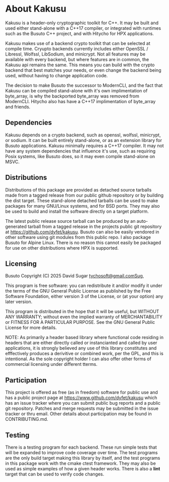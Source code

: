 # About Kakusu

Kakusu is a header-only cryptographic toolkit for C++. It may be built and used
either stand-alone with a C++17 compiler, or integrated with runtimes such as
the Busuto C++ project, and with Hitycho for HPX applications.

Kakusu makes use of a backend crypto toolkit that can be selected at compile
time. Cryupto backends currently includes either OpenSSL / Libressl, Wolfssl,
LibSodium, and minicrypt. Not all features may be available with every backend,
but where features are in common, the Kakusu api remains the same. This means
you can build with the crypto backend that best matches your needs, or even
change the backend being used, without having to change application code.

The decision to make Busuto the successor to ModernCLI, and the fact that
Kakusu can be compiled stand-alone with it's own implimentation of byte\_array,
is why the backported byte\_array was removed from ModernCLI. Hitycho also has
have a C++17 implimentation of byte\_array and friends.

## Dependencies

Kakusu depends on a crypto backend, such as openssl, wolfssl, minicrypt, or
sodium. It can be built entirely stand-alone, or as an extension library for
Busuto applications. Kakusu minimally requires a C++17 compiler. It may not
have any system dependencies that influence it's use, such as requiring Posix
systems, like Busuto does, so it may even compile stand-alone on MSVC.

## Distributions

Distributions of this package are provided as detached source tarballs made
from a tagged release from our public github repository or by building the dist
target. These stand-alone detached tarballs can be used to make packages for
many GNU/Linux systems, and for BSD ports. They may also be used to build and
install the software directly on a target platform.

The latest public release source tarball can be produced by an auto-generated
tarball from a tagged release in the projects public git repository at
https://github.com/dyfet/kakusu. Busuto can also be easily vendored in other
software using git modules from this public repo. I also package Busuto for
Alpine Linux. There is no reason this cannot easily be packaged for use on
other distributions where HPX is supported.

## Licensing

Busuto Copyright (C) 2025 David Sugar <tychosoft@gmail.comSug>,

This program is free software: you can redistribute it and/or modify it under
the terms of the GNU General Public License as published by the Free Software
Foundation, either version 3 of the License, or (at your option) any later
version.

This program is distributed in the hope that it will be useful, but WITHOUT ANY
WARRANTY; without even the implied warranty of <C-F11>MERCHANTABILITY or
FITNESS FOR A PARTICULAR PURPOSE. See the GNU General Public License for more
details.

NOTE: As primarily a header based library where functional code residing in
headers that are either directly called or instancianted and called by user
applications, it is strongly believed any use of this library constitutes and
efffectively produces a derivitive or combined work, per the GPL, and this is
intentional. As the sole copyright holder I can also offer other forms of
commercial licensing under different tterms.

## Participation

This project is offered as free (as in freedom) software for public use and has
a public project page at https://www.github.com/dyfet/kakusu which has an issue
tracker where you can submit public bug reports and a public git repository.
Patches and merge requests may be submitted in the issue tracker or thru email.
Other details about participation may be found in CONTRIBUTING.md.

## Testing

There is a testing program for each backend. These run simple tests that will
be expanded to improve code coverage over time. The test programs are the only
build target making this library by itself, and the test programs in this
package work with the cmake ctest framework. They may also be used as simple
examples of how a given header works. There is also a **lint** target that can
be used to verify code changes.

